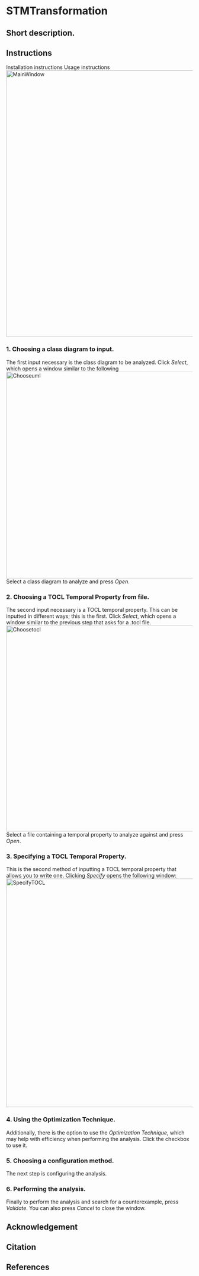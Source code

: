 # STMTransformation
Short description.
---
## Instructions
Installation instructions
Usage instructions
<img width="717" alt="MainWindow" src="https://user-images.githubusercontent.com/107441403/203444260-a06e3d34-419f-4a68-abef-0e803d1edc70.png">
### 1. Choosing a class diagram to input.
The first input necessary is the class diagram to be analyzed. Click *Select*, which opens a window similar to the following
<img width="556" alt="Chooseuml" src="https://user-images.githubusercontent.com/107441403/203628591-c24e0259-759b-4e04-9128-d20059d5aa30.png">
Select a class diagram to analyze and press *Open*.
### 2. Choosing a TOCL Temporal Property from file.
The second input necessary is a TOCL temporal property. This can be inputted in different ways; this is the first. Click *Select*, which opens a window similar to the previous step that asks for a .tocl file.
<img width="554" alt="Choosetocl" src="https://user-images.githubusercontent.com/107441403/203629092-edc061bd-9ead-45f3-b686-ec69bda4afc8.png">
Select a file containing a temporal property to analyze against and press *Open*.
### 3. Specifying a TOCL Temporal Property.
This is the second method of inputting a TOCL temporal property that allows you to write one. Clicking *Specify* opens the following window:
<img width="615" alt="SpecifyTOCL" src="https://user-images.githubusercontent.com/107441403/203629894-c3292989-b73f-49da-b32f-4c97c4fda99f.png">
### 4. Using the Optimization Technique.
Additionally, there is the option to use the *Optimization Technique*, which may help with efficiency when performing the analysis. Click the checkbox to use it.
### 5. Choosing a configuration method.
The next step is configuring the analysis.
### 6. Performing the analysis.
Finally to perform the analysis and search for a counterexample, press *Validate*. You can also press *Cancel* to close the window.
## Acknowledgement
## Citation
## References
